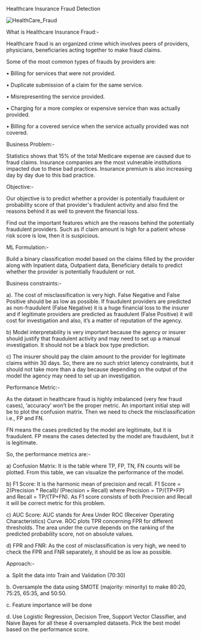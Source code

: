Healthcare Insurance Fraud Detection


![HealthCare_Fraud](https://github.com/abhishekshah25/Healthcare_Fraud/assets/147745895/89925f10-48c0-4691-967d-16004b7d12c0)




What is Healthcare Insurance Fraud:-


Healthcare fraud is an organized crime which involves peers of providers, physicians, beneficiaries acting together to make fraud claims.

Some of the most common types of frauds by providers are: 

•	Billing for services that were not provided.

•	Duplicate submission of a claim for the same service. 

•	Misrepresenting the service provided. 

•	Charging for a more complex or expensive service than was actually provided. 

•	Billing for a covered service when the service actually provided was not covered.

Business Problem:-

Statistics shows that 15% of the total Medicare expense are caused due to fraud claims. Insurance companies are the most vulnerable institutions impacted due to these bad practices. Insurance premium is also increasing day by day due to this bad practice.

Objective:-

Our objective is to predict whether a provider is potentially fraudulent or probability score of that provider's fradulent activity and also find the reasons behind it as well to prevent the financial loss.

Find out the important features which are the reasons behind the potentially fraudulent providers. Such as if claim amount is high for a patient whose risk score is low, then it is suspicious.

ML Formulation:-

Build a binary classification model based on the claims filled by the provider along with Inpatient data, Outpatient data, Beneficiary details to predict whether the provider is potentially fraudulent or not.

Business constraints:-

a).	The cost of misclassification is very high. False Negative and False Positive should be as low as possible. If fraudulent providers are predicted as non-fraudulent (False Negative) it is a huge financial loss to the insurer and if legitimate providers are predicted as fraudulent (False Positive) it will cost for investigation and also, it’s a matter of reputation of the agency.

b)	Model interpretability is very important because the agency or insurer should justify that fraudulent activity and may need to set up a manual investigation. It should not be a black box type prediction.

c) 	The insurer should pay the claim amount to the provider for legitimate claims within 30 days. So, there are no such strict latency constraints, but it should not take more than a day because depending on the output of the model the agency may need to set up an investigation.

Performance Metric:-

As the dataset in healthcare fraud is highly imbalanced (very few fraud cases), ‘accuracy’ won’t be the proper metric. An important initial step will be to plot the confusion matrix. Then we need to check the misclassification i.e., FP and FN. 

FN means the cases predicted by the model are legitimate, but it is fraudulent. FP means the cases detected by the model are fraudulent, but it is legitimate.

So, the performance metrics are:-

a) Confusion Matrix: It is the table where TP, FP, TN, FN counts will be plotted. From this table, we can visualize the performance of the model.

b) F1 Score: It is the harmonic mean of precision and recall.
F1 Score = 2(Precision * Recall)/ (Precision + Recall)
where Precision = TP/(TP+FP) and Recall = TP/(TP+FN). As F1 score consists of both Precision and Recall it will be correct metric for this problem.

c) AUC Score: AUC stands for Area Under ROC (Receiver Operating Characteristics) Curve. ROC plots TPR concerning FPR for different thresholds. The area under the curve depends on the ranking of the predicted probability score, not on absolute values.

d) FPR and FNR: As the cost of misclassification is very high, we need to check the FPR and FNR separately, it should be as low as possible.

Approach:-

a. 	Split the data into Train and Validation (70:30)

b. 	Oversample the data using SMOTE (majority: minority) to make 80:20, 75:25, 65:35, and 50:50.

c.	Feature importance will be done

d. 	Use Logistic Regression, Decision Tree, Support Vector Classifier, and Naive Bayes for all these 4 oversampled datasets. Pick the best model based on the performance score.
